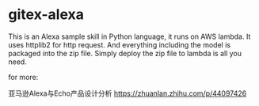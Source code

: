 # gitex-alexa

This is an Alexa sample skill in Python language, it runs on AWS lambda. It uses httplib2 for http request. And everything including the model is packaged into the zip file. Simply deploy the zip file to lambda is all you need.

for more: 

亚马逊Alexa与Echo产品设计分析 https://zhuanlan.zhihu.com/p/44097426
